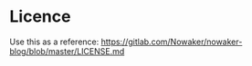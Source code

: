 # Licence

Use this as a reference: <https://gitlab.com/Nowaker/nowaker-blog/blob/master/LICENSE.md>

